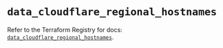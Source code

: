 # `data_cloudflare_regional_hostnames`

Refer to the Terraform Registry for docs: [`data_cloudflare_regional_hostnames`](https://registry.terraform.io/providers/cloudflare/cloudflare/5.8.2/docs/data-sources/regional_hostnames).

